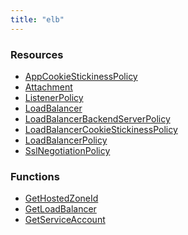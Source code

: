 ```yaml
---
title: "elb"
---
```


<!-- WARNING: this file was generated by the Pulumi Terraform Bridge (tfgen) Tool. -->
<!-- Do not edit by hand unless you're certain you know what you are doing! -->

<style>
  table td p { margin-top: 0; margin-bottom: 0; }
</style>

<h3>Resources</h3>
<ul class="api">
    <li><a href="appcookiestickinesspolicy"><span class="symbol resource"></span>AppCookieStickinessPolicy</a></li>
    <li><a href="attachment"><span class="symbol resource"></span>Attachment</a></li>
    <li><a href="listenerpolicy"><span class="symbol resource"></span>ListenerPolicy</a></li>
    <li><a href="loadbalancer"><span class="symbol resource"></span>LoadBalancer</a></li>
    <li><a href="loadbalancerbackendserverpolicy"><span class="symbol resource"></span>LoadBalancerBackendServerPolicy</a></li>
    <li><a href="loadbalancercookiestickinesspolicy"><span class="symbol resource"></span>LoadBalancerCookieStickinessPolicy</a></li>
    <li><a href="loadbalancerpolicy"><span class="symbol resource"></span>LoadBalancerPolicy</a></li>
    <li><a href="sslnegotiationpolicy"><span class="symbol resource"></span>SslNegotiationPolicy</a></li>
</ul>

<h3>Functions</h3>
<ul class="api">
    <li><a href="gethostedzoneid"><span class="symbol datasource"></span>GetHostedZoneId</a></li>
    <li><a href="getloadbalancer"><span class="symbol datasource"></span>GetLoadBalancer</a></li>
    <li><a href="getserviceaccount"><span class="symbol datasource"></span>GetServiceAccount</a></li>
</ul>

